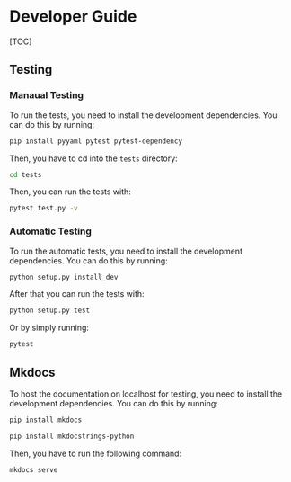 # Developer Guide

[TOC]

## Testing

### Manaual Testing

To run the tests, you need to install the development dependencies. You can do this by running:

```bash
pip install pyyaml pytest pytest-dependency
```

Then, you have to cd into the `tests` directory:

```bash
cd tests
```

Then, you can run the tests with:

```bash
pytest test.py -v
```

### Automatic Testing

To run the automatic tests, you need to install the development dependencies. You can do this by running:

```bash
python setup.py install_dev
```

After that you can run the tests with:

```bash
python setup.py test
```

Or by simply running:

```bash
pytest
```

## Mkdocs

To host the documentation on localhost for testing, you need to install the development dependencies. You can do this by running:

```bash
pip install mkdocs
```

```bash
pip install mkdocstrings-python
```

Then, you have to run the following command:

```bash
mkdocs serve
```
